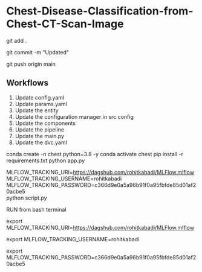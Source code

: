 # Chest-Disease-Classification-from-Chest-CT-Scan-Image
git add .

git commit -m "Updated"

git push origin main


## Workflows

1. Update config.yaml
2. Update params.yaml
3. Update the entity
4. Update the configuration manager in src config
5. Update the components
6. Update the pipeline
7. Update the main.py
8. Update the dvc.yaml

conda create -n chest python=3.8 -y
conda activate chest
pip install -r requirements.txt
python app.py


MLFLOW_TRACKING_URI=https://dagshub.com/rohitkabadi/MLFlow.mlflow \
MLFLOW_TRACKING_USERNAME=rohitkabadi \
MLFLOW_TRACKING_PASSWORD=c366d9e0a5a96b91f0a95fbfde85d01af20acbe5 \
python script.py


RUN from bash terminal

export MLFLOW_TRACKING_URI=https://dagshub.com/rohitkabadi/MLFlow.mlflow

export MLFLOW_TRACKING_USERNAME=rohitkabadi 

export MLFLOW_TRACKING_PASSWORD=c366d9e0a5a96b91f0a95fbfde85d01af20acbe5